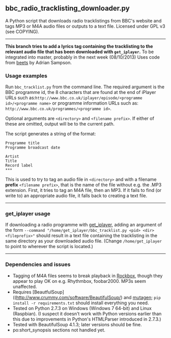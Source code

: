 ## bbc_radio_tracklisting_downloader.py
A Python script that downloads radio tracklistings from BBC's website and tags MP3 or M4A audio files or outputs to a text file.
Licensed under GPL v3 (see COPYING).
***

**This branch tries to add a lyrics tag containing the tracklisting to the relevant audio file that has been downloaded with `get_iplayer`.**
To be integrated into master, probably in the next week (08/10/2013)
Uses code from [beets](https://github.com/sampsyo/beets) by Adrian Sampson.

### Usage examples
Run `bbc_tracklist.py` from the command line. The required argument is the BBC programme id, the 8 characters that are found at the end of iPlayer URLs such as:`http://www.bbc.co.uk/iplayer/episode/<programme id>/<programme name>` or programme information URLs such as: `http://www.bbc.co.uk/programmes/<programme id>`. 

Optional arguments are `<directory>` and `<filename prefix>`. If either of these are omitted, output will be to the current path.

The script generates a string of the format:

`Programme title`    
`Programme broadcast date`    
  
`Artist`  
`Title`  
`Record label`  
`***`

This is used to try to tag an audio file in `<directory>` and with a filename **prefix** `<filename prefix>`, that is the name of the file without e.g. the .MP3 extension. First, it tries to tag an M4A file, then an MP3. If it fails to find (or write to) an appropriate audio file, it falls back to creating a text file.
***
### get_iplayer usage
If downloading a radio programme with [get_iplayer](http://www.infradead.org/get_iplayer/html/get_iplayer.html), adding an argument of the form `--command "/home/get_iplayer/bbc_tracklist.py <pid> <dir> <fileprefix>"` should result in a text file containing the tracklisting in the same directory as your downloaded audio file. (Change `/home/get_iplayer` to point to wherever the script is located.)
***
### Dependencies and issues
* Tagging of M4A files seems to break playback in [Rockbox](http://www.rockbox.org), though they appear to play OK on e.g. Rhythmbox, foobar2000. MP3s seem unaffected.
* Requires [BeautfulSoup]((http://www.crummy.com/software/BeautifulSoup/) and [mutagen](http://code.google.com/p/mutagen/); `pip install -r requirements.txt` should install everything you need.
* Tested on Python 2.7.3 on Windows (Windows 7 64-bit) and Linux (Raspbian). (I suspect it doesn't work with Python versions earlier than this due to improvements in Python's HTMLParser introduced in 2.7.3.)
* Tested with BeautifulSoup 4.1.3; later versions should be fine.
* po:short_synopsis sections not handled yet.
